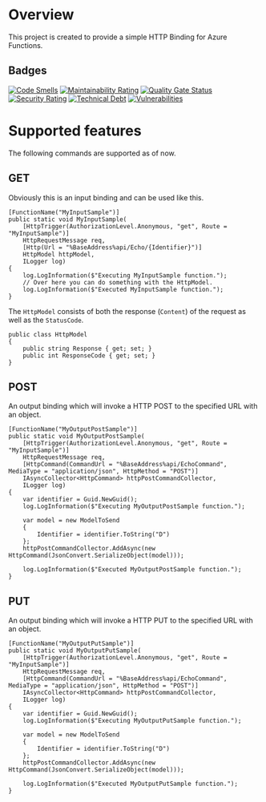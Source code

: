 # Overview

This project is created to provide a simple HTTP Binding for Azure Functions.

## Badges

[![Code Smells](https://sonarcloud.io/api/project_badges/measure?project=azurefunctions-httpbinding&metric=code_smells)](https://sonarcloud.io/dashboard?id=azurefunctions-httpbinding)
[![Maintainability Rating](https://sonarcloud.io/api/project_badges/measure?project=azurefunctions-httpbinding&metric=sqale_rating)](https://sonarcloud.io/dashboard?id=azurefunctions-httpbinding)
[![Quality Gate Status](https://sonarcloud.io/api/project_badges/measure?project=azurefunctions-httpbinding&metric=alert_status)](https://sonarcloud.io/dashboard?id=azurefunctions-httpbinding)
[![Security Rating](https://sonarcloud.io/api/project_badges/measure?project=azurefunctions-httpbinding&metric=security_rating)](https://sonarcloud.io/dashboard?id=azurefunctions-httpbinding)
[![Technical Debt](https://sonarcloud.io/api/project_badges/measure?project=azurefunctions-httpbinding&metric=sqale_index)](https://sonarcloud.io/dashboard?id=azurefunctions-httpbinding)
[![Vulnerabilities](https://sonarcloud.io/api/project_badges/measure?project=azurefunctions-httpbinding&metric=vulnerabilities)](https://sonarcloud.io/dashboard?id=azurefunctions-httpbinding)


# Supported features

The following commands are supported as of now.

## GET

Obviously this is an input binding and can be used like this.

	[FunctionName("MyInputSample")]
	public static void MyInputSample(
		[HttpTrigger(AuthorizationLevel.Anonymous, "get", Route = "MyInputSample")]
		HttpRequestMessage req,
		[Http(Url = "%BaseAddress%api/Echo/{Identifier}")] 
		HttpModel httpModel,
		ILogger log)
	{
		log.LogInformation($"Executing MyInputSample function.");
		// Over here you can do something with the HttpModel.
		log.LogInformation($"Executed MyInputSample function.");
	}

The `HttpModel` consists of both the response (`Content`) of the request as well as the `StatusCode`.

	public class HttpModel
	{
		public string Response { get; set; }
		public int ResponseCode { get; set; }
	}

## POST

An output binding which will invoke a HTTP POST to the specified URL with an object.

	[FunctionName("MyOutputPostSample")]
	public static void MyOutputPostSample(
		[HttpTrigger(AuthorizationLevel.Anonymous, "get", Route = "MyInputSample")]
		HttpRequestMessage req,
		[HttpCommand(CommandUrl = "%BaseAddress%api/EchoCommand", MediaType = "application/json", HttpMethod = "POST")]
		IAsyncCollector<HttpCommand> httpPostCommandCollector,
		ILogger log)
	{
		var identifier = Guid.NewGuid();
		log.LogInformation($"Executing MyOutputPostSample function.");

		var model = new ModelToSend
		{
			Identifier = identifier.ToString("D")
		};
		httpPostCommandCollector.AddAsync(new HttpCommand(JsonConvert.SerializeObject(model)));

		log.LogInformation($"Executed MyOutputPostSample function.");
	}

## PUT

An output binding which will invoke a HTTP PUT to the specified URL with an object.

	[FunctionName("MyOutputPutSample")]
	public static void MyOutputPutSample(
		[HttpTrigger(AuthorizationLevel.Anonymous, "get", Route = "MyInputSample")]
		HttpRequestMessage req,
		[HttpCommand(CommandUrl = "%BaseAddress%api/EchoCommand", MediaType = "application/json", HttpMethod = "POST")]
		IAsyncCollector<HttpCommand> httpPostCommandCollector,
		ILogger log)
	{
		var identifier = Guid.NewGuid();
		log.LogInformation($"Executing MyOutputPutSample function.");

		var model = new ModelToSend
		{
			Identifier = identifier.ToString("D")
		};
		httpPostCommandCollector.AddAsync(new HttpCommand(JsonConvert.SerializeObject(model)));

		log.LogInformation($"Executed MyOutputPutSample function.");
	}